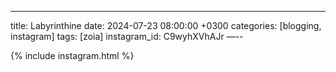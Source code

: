 ---
title: Labyrinthine
date: 2024-07-23 08:00:00 +0300
categories: [blogging, instagram]
tags: [zoia]
instagram_id: C9wyhXVhAJr
—--

{% include instagram.html %}
